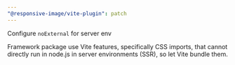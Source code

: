 ```yaml
---
"@responsive-image/vite-plugin": patch
---
```


Configure `noExternal` for server env

Framework package use Vite features, specifically CSS imports, that cannot directly run in node.js in server environments (SSR), so let Vite bundle them.
